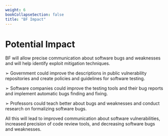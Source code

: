 ```yaml
---
weight: 6
bookCollapseSection: false
title: "BF Impact"
---
```

# Potential Impact

BF will allow precise communication about software bugs and weaknesses and will help identify exploit mitigation techniques.

➢ Government could improve the descriptions in public vulnerability repositories and create policies and guidelines for software testing.

➢ Software companies could improve the testing tools and their bug reports and implement automatic bugs finding and fixing.

➢ Professors could teach better about bugs and weaknesses and conduct research on formalizing software bugs.

All this will lead to improved communication about software vulnerabilities, increased precision of code review tools, and decreasing software bugs and weaknesses. 
